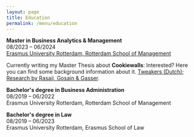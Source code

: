 ```yaml
---
layout: page
title: Education
permalink: /menu/education
---
```



__Master in Business Analytics & Management__ <br>
08/2023 – 06/2024 <br>
[Erasmus University Rotterdam, Rotterdam School of Management](https://www.rsm.nl/) <br>

Currently writing my Master Thesis about __Cookiewalls__: Interested? Here you can find some background information about it. [Tweakers (Dutch)](https://tweakers.net/reviews/7628/all/e-privacyverordening-biedt-meer-helderheid-over-cookiewalls.html); [Research by Rasaii, Gosain & Gasser](https://dl.acm.org/doi/10.1145/3618257.3624846).

__Bachelor's degree in Business Administration__ <br>
08/2019 – 06/2022 <br>
Erasmus University Rotterdam, Rotterdam School of Management

__Bachelor's degree in Law__ <br>
08/2019 – 06/2023 <br>
Erasmus University Rotterdam, Erasmus School of Law
